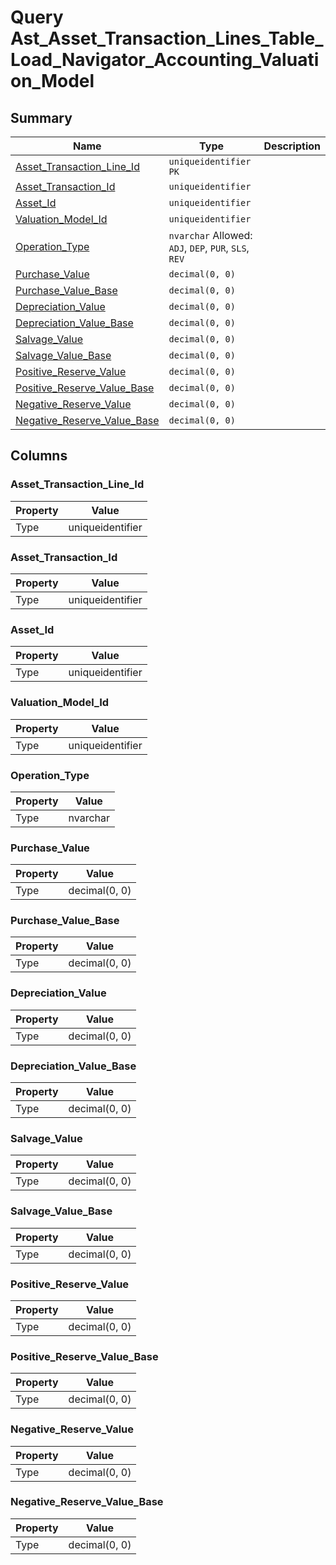 # Query Ast_Asset_Transaction_Lines_Table_Load_Navigator_Accounting_Valuation_Model


## Summary

| Name | Type | Description |
| - | - | --- |
|[Asset_Transaction_Line_Id](#asset_transaction_line_id)|`uniqueidentifier` `PK`||
|[Asset_Transaction_Id](#asset_transaction_id)|`uniqueidentifier` ||
|[Asset_Id](#asset_id)|`uniqueidentifier` ||
|[Valuation_Model_Id](#valuation_model_id)|`uniqueidentifier` ||
|[Operation_Type](#operation_type)|`nvarchar` Allowed: `ADJ`, `DEP`, `PUR`, `SLS`, `REV`||
|[Purchase_Value](#purchase_value)|`decimal(0, 0)` ||
|[Purchase_Value_Base](#purchase_value_base)|`decimal(0, 0)` ||
|[Depreciation_Value](#depreciation_value)|`decimal(0, 0)` ||
|[Depreciation_Value_Base](#depreciation_value_base)|`decimal(0, 0)` ||
|[Salvage_Value](#salvage_value)|`decimal(0, 0)` ||
|[Salvage_Value_Base](#salvage_value_base)|`decimal(0, 0)` ||
|[Positive_Reserve_Value](#positive_reserve_value)|`decimal(0, 0)` ||
|[Positive_Reserve_Value_Base](#positive_reserve_value_base)|`decimal(0, 0)` ||
|[Negative_Reserve_Value](#negative_reserve_value)|`decimal(0, 0)` ||
|[Negative_Reserve_Value_Base](#negative_reserve_value_base)|`decimal(0, 0)` ||

## Columns

### Asset_Transaction_Line_Id

| Property | Value |
| - | - |
|Type|uniqueidentifier|

### Asset_Transaction_Id

| Property | Value |
| - | - |
|Type|uniqueidentifier|

### Asset_Id

| Property | Value |
| - | - |
|Type|uniqueidentifier|

### Valuation_Model_Id

| Property | Value |
| - | - |
|Type|uniqueidentifier|

### Operation_Type

| Property | Value |
| - | - |
|Type|nvarchar|

### Purchase_Value

| Property | Value |
| - | - |
|Type|decimal(0, 0)|

### Purchase_Value_Base

| Property | Value |
| - | - |
|Type|decimal(0, 0)|

### Depreciation_Value

| Property | Value |
| - | - |
|Type|decimal(0, 0)|

### Depreciation_Value_Base

| Property | Value |
| - | - |
|Type|decimal(0, 0)|

### Salvage_Value

| Property | Value |
| - | - |
|Type|decimal(0, 0)|

### Salvage_Value_Base

| Property | Value |
| - | - |
|Type|decimal(0, 0)|

### Positive_Reserve_Value

| Property | Value |
| - | - |
|Type|decimal(0, 0)|

### Positive_Reserve_Value_Base

| Property | Value |
| - | - |
|Type|decimal(0, 0)|

### Negative_Reserve_Value

| Property | Value |
| - | - |
|Type|decimal(0, 0)|

### Negative_Reserve_Value_Base

| Property | Value |
| - | - |
|Type|decimal(0, 0)|


